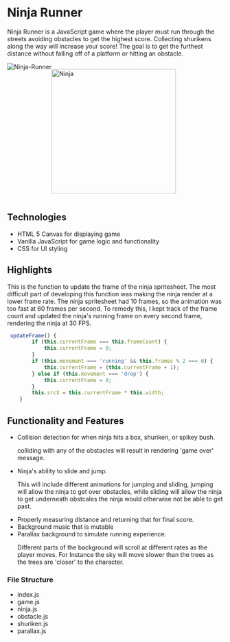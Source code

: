 
# Ninja Runner

   Ninja Runner is a JavaScript game where the player must run through the streets avoiding obstacles to get the highest score. Collecting shurikens along the way will increase your score! The goal is to get the furthest distance without falling off of a platform or hitting an obstacle.

<div style="display: flex">
  <img src="https://media.giphy.com/media/MFyyImydmpCMDcq173/giphy.gif" alt="Ninja-Runner">

  <a href='https://ppondo.github.io/Ninja-Runner/'><img height="290" src="https://github.com/ppondo/Ninja-Runner/blob/master/assets/images/ninja-man.png" alt='Ninja'></a>
</div>

## Technologies
<ul>
    <li>HTML 5 Canvas for displaying game</li>
    <li>Vanilla JavaScript for game logic and functionality</li>
    <li>CSS for UI styling</li>
</ul>

## Highlights

This is the function to update the frame of the ninja spritesheet. The most difficult part of developing this function was making the ninja render at a lower frame rate. The ninja spritesheet had 10 frames, so the animation was too fast at 60 frames per second. To remedy this, I kept track of the frame count and updated the ninja's running frame on every second frame, rendering the ninja at 30 FPS.
```JavaScript
 updateFrame() {
        if (this.currentFrame === this.frameCount) {
            this.currentFrame = 0;
        }
        if (this.movement === 'running' && this.frames % 2 === 0) {
            this.currentFrame = (this.currentFrame + 1);
        } else if (this.movement === 'drop') {
            this.currentFrame = 8;
        }
        this.srcX = this.currentFrame * this.width;
    }
```

  
## Functionality and Features
<ul>
    <li>Collision detection for when ninja hits a box, shuriken, or spikey bush.
      <p>colliding with any of the obstacles will result in rendering 'game over' message.</p>
    </li>
    <li>Ninja's ability to slide and jump.
       <p>This will include different animations for jumping and sliding, jumping will allow the ninja to get over obstacles, while sliding will allow the ninja to get underneath obstcales the ninja would otherwise not be able to get past.</p>
    </li>
    <li>Properly measuring distance and returning that for final score.</li>
    <li>Background music that is mutable</li>
    <li>Parallax background to simulate running experience.
      <p>Different parts of the background will scroll at different rates as the player moves. For Instance the sky will move slower than the trees as the trees are 'closer' to the character.</p>
    </li>
</ul>


### File Structure
<ul>
    <li>index.js</li>
    <li>game.js</li>
    <li>ninja.js</li>
    <li>obstacle.js</li>
    <li>shuriken.js</li>
    <li>parallax.js</li>
</ul>





